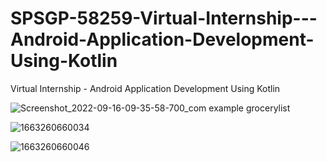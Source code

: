 # SPSGP-58259-Virtual-Internship---Android-Application-Development-Using-Kotlin
Virtual Internship - Android Application Development Using Kotlin


![Screenshot_2022-09-16-09-35-58-700_com example grocerylist](https://user-images.githubusercontent.com/106956005/190603504-16d88fa4-5e1e-4230-a559-f7bbd4708b6b.jpg)

![1663260660034](https://user-images.githubusercontent.com/106956005/190603529-08dcef00-93fc-4ee9-9d98-8f20a8d27ee7.jpg)

![1663260660046](https://user-images.githubusercontent.com/106956005/190603585-6686eaf3-ecb2-4964-bff5-629e67ce1c85.jpg)

